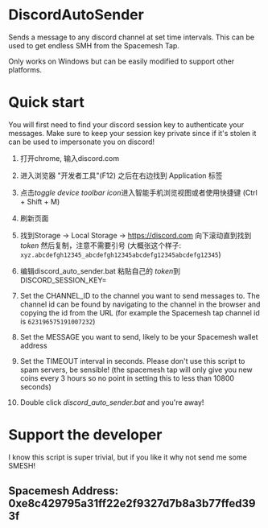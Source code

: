 # DiscordAutoSender
Sends a message to any discord channel at set time intervals. This can be used to get endless SMH from the Spacemesh Tap.

Only works on Windows but can be easily modified to support other platforms.

# Quick start
You will first need to find your discord session key to authenticate your messages. Make sure to keep your session key private since if it's stolen it can be used to impersonate you on discord!

1. 打开chrome, 输入discord.com

2. 进入浏览器 "开发者工具"(F12) 之后在右边找到 Application 标签

3. 点击*toggle device toolbar icon*进入智能手机浏览视图或者使用快捷键 (Ctrl + Shift + M)

4. 刷新页面

5. 找到Storage -> Local Storage -> https://discord.com 向下滚动直到找到 *token* 然后复制，注意不需要引号 (大概张这个样子: `xyz.abcdefgh12345_abcdefgh12345abcdefg12345abcdefg12345`)

6. 编辑discord_auto_sender.bat 粘贴自己的 *token*到DISCORD_SESSION_KEY=

7. Set the CHANNEL_ID to the channel you want to send messages to. The channel id can be found by navigating to the channel in the browser and copying the id from the URL (for example the Spacemesh tap channel id is `623196575191007232`)

8. Set the MESSAGE you want to send, likely to be your Spacemesh wallet address

9. Set the TIMEOUT interval in seconds. Please don't use this script to spam servers, be sensible! (the spacemesh tap will only give you new coins every 3 hours so no point in setting this to less than 10800 seconds)

10. Double click *discord_auto_sender.bat* and you're away!

# Support the developer
I know this script is super trivial, but if you like it why not send me some SMESH!


## Spacemesh Address: 0xe8c429795a31ff22e2f9327d7b8a3b77ffed393f
